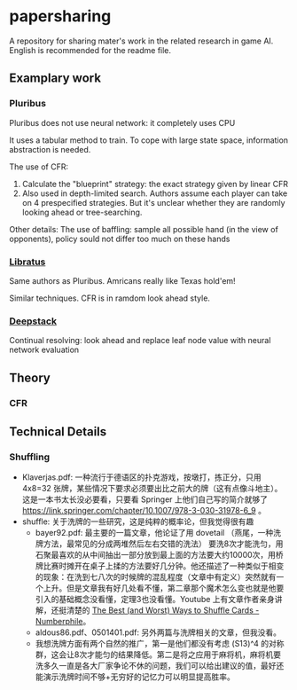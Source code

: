 # papersharing
A repository for sharing mater's work in the related research in game AI. English is recommended for the readme file.

## Examplary work
### Pluribus
Pluribus does not use neural network: it completely uses CPU

It uses a tabular method to train. To cope with large state space, information abstraction is needed.

The use of CFR:
1. Calculate the "blueprint" strategy: the exact strategy given by linear CFR
2. Also used in depth-limited search. Authors assume each player can take on 4 prespecified strategies. But it's unclear whether they are randomly looking ahead or tree-searching.

Other details:
The use of baffling: sample all possible hand (in the view of opponents), policy sould not differ too much on these hands 

### [Libratus](https://science.sciencemag.org/content/359/6374/418/tab-pdf)
Same authors as Pluribus. Amricans really like Texas hold'em!

Similar techniques. CFR is in ramdom look ahead style.

### [Deepstack](https://arxiv.org/pdf/1701.01724.pdf)
Continual resolving: look ahead and replace leaf node value with neural network evaluation


## Theory
### CFR

## Technical Details
### Shuffling
* Klaverjas.pdf: 一种流行于德语区的扑克游戏，按墩打，拣正分，只用 4x8=32 张牌，某些情况下要求必须要出比之前大的牌（这有点像斗地主）。这是一本书太长没必要看，只要看 Springer 上他们自己写的简介就够了 https://link.springer.com/chapter/10.1007/978-3-030-31978-6_9 。
* shuffle: 关于洗牌的一些研究，这是纯粹的概率论，但我觉得很有趣
    * bayer92.pdf: 最主要的一篇文章，他论证了用 dovetail （燕尾，一种洗牌方法，最常见的分成两堆然后左右交错的洗法） 要洗8次才能洗匀，用石聚最喜欢的从中间抽出一部分放到最上面的方法要大约10000次，用桥牌比赛时摊开在桌子上揉的方法要好几分钟。他还描述了一种类似于相变的现象：在洗到七八次的时候牌的混乱程度（文章中有定义）突然就有一个上升。但是文章我有好几处看不懂，第二章那个魔术怎么变也就是他要引入的基础概念没看懂，定理3也没看懂。Youtube 上有文章作者亲身讲解，还挺清楚的 [The Best (and Worst) Ways to Shuffle Cards - Numberphile](https://www.youtube.com/watch?v=AxJubaijQbI)。
    * aldous86.pdf、0501401.pdf: 另外两篇与洗牌相关的文章，但我没看。
    * 我想洗牌方面有两个自然的推广，第一是他们都没有考虑 (S13)^4 的对称群，这会让8次才能匀的结果降低。第二是将之应用于麻将机，麻将机要洗多久一直是各大厂家争论不休的问题，我们可以给出建议的值，最好还能演示洗牌时间不够+无穷好的记忆力可以明显提高胜率。
